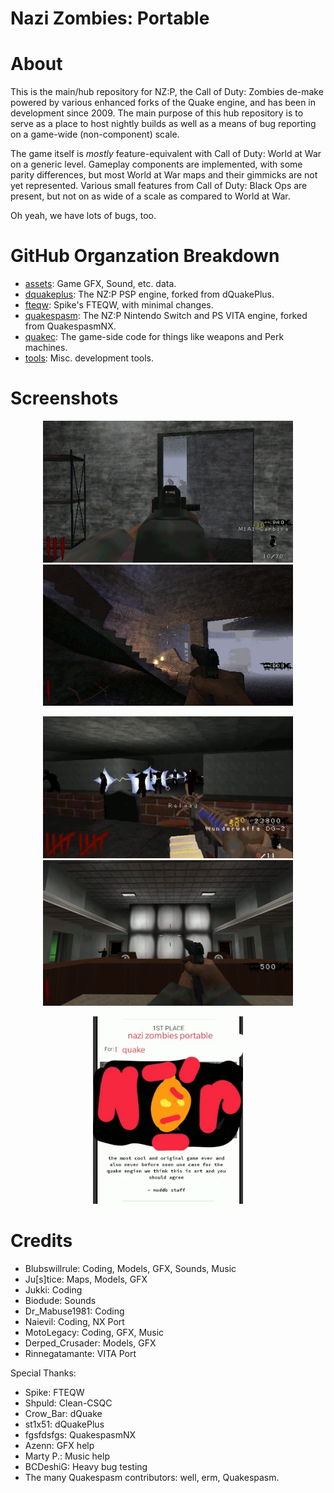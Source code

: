 # Nazi Zombies: Portable

# About
This is the main/hub repository for NZ:P, the Call of Duty: Zombies de-make powered by various enhanced forks of the Quake engine, and has been in development since 2009. The main purpose of this hub repository is to serve as a place to host nightly builds as well as a means of bug reporting on a game-wide (non-component) scale.

The game itself is *mostly* feature-equivalent with Call of Duty: World at War on a generic level. Gameplay components are implemented, with some parity differences, but most World at War maps and their gimmicks are not yet represented. Various small features from Call of Duty: Black Ops are present, but not on as wide of a scale as compared to World at War.

Oh yeah, we have lots of bugs, too.

# GitHub Organzation Breakdown
* [assets](https://github.com/nzp-team/assets): Game GFX, Sound, etc. data.
* [dquakeplus](https://github.com/nzp-team/dquakeplus): The NZ:P PSP engine, forked from dQuakePlus.
* [fteqw](https://github.com/nzp-team/fteqw): Spike's FTEQW, with minimal changes.
* [quakespasm](https://github.com/nzp-team/quakespasm): The NZ:P Nintendo Switch and PS VITA engine, forked from QuakespasmNX.
* [quakec](https://github.com/nzp-team/quakec): The game-side code for things like weapons and Perk machines.
* [tools](https://github.com/nzp-team/tools): Misc. development tools.

# Screenshots

<center>
    <p float="left">
        <img src="screenshots/1.webp" width="400" />
        <img src="screenshots/2.webp" width="400" /> 
    </p>
    <p float="left">
        <img src="screenshots/3.webp" width="400" />
        <img src="screenshots/4.webp" width="400" /> 
    </p>
    <img src="screenshots/0.webp" height="300" />
</center>

# Credits
* Blubswillrule: Coding, Models, GFX, Sounds, Music
* Ju\[s]tice: Maps, Models, GFX
* Jukki: Coding
* Biodude: Sounds
* Dr_Mabuse1981: Coding
* Naievil: Coding, NX Port
* MotoLegacy: Coding, GFX, Music
* Derped_Crusader: Models, GFX
* Rinnegatamante: VITA Port

Special Thanks:
* Spike: FTEQW
* Shpuld: Clean-CSQC
* Crow_Bar: dQuake
* st1x51: dQuakePlus
* fgsfdsfgs: QuakespasmNX
* Azenn: GFX help
* Marty P.: Music help
* BCDeshiG: Heavy bug testing
* The many Quakespasm contributors: well, erm, Quakespasm.